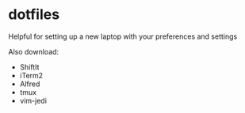 # dotfiles

Helpful for setting up a new laptop with your preferences and settings

Also download:
  - ShiftIt
  - iTerm2
  - Alfred
  - tmux
  - vim-jedi
